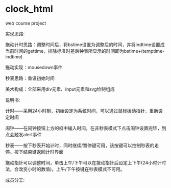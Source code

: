 # clock_html
web course project

实现思路:

拖动计时思路：调整时间后，将bstime设置为调整后的时间，并将indtime设置成当前时间的gettime，排除标准时差后钟表所显示的时间即为bstime+(temptime-indtime)

拖动实现：mousedown事件

秒表思路：重设初始时间

美术构成：全部采用div元素、input元素和svg绘制组成

说明书:

计时——采用24小时制，初始设定为系统时间，可以通过鼠标拨动指针，重新设定时间

闹钟——在闹钟按钮上方的框中输入时间，在非秒表模式下点击闹钟设置完毕，到点会触发alert事件

秒表——按下秒表开始计时，同时继续/暂停键可用，该按键可以控制秒表的走停。按下结束键返回计时界面

拖动指针可以调整时间，单击上午/下午可以在拨动指针后设定上下午(24小时计时法，会改变小时的数值)。上午/下午按键在秒表模式不可用。

成员分工:



